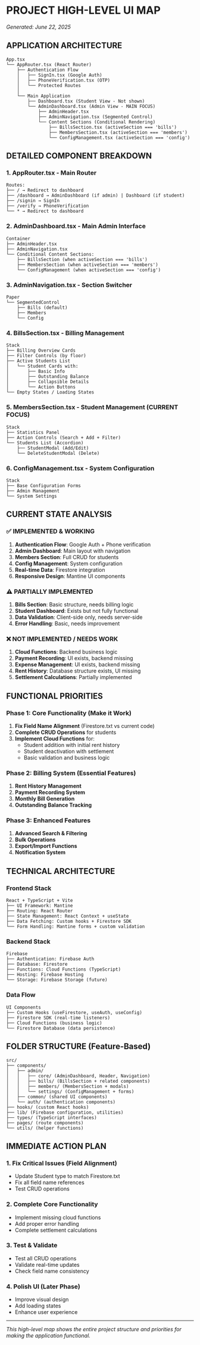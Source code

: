 # PROJECT HIGH-LEVEL UI MAP
*Generated: June 22, 2025*

## APPLICATION ARCHITECTURE

```
App.tsx
└── AppRouter.tsx (React Router)
    ├── Authentication Flow
    │   ├── SignIn.tsx (Google Auth)
    │   ├── PhoneVerification.tsx (OTP)
    │   └── Protected Routes
    │
    └── Main Application
        ├── Dashboard.tsx (Student View - Not shown)
        └── AdminDashboard.tsx (Admin View - MAIN FOCUS)
            ├── AdminHeader.tsx
            ├── AdminNavigation.tsx (Segmented Control)
            └── Content Sections (Conditional Rendering)
                ├── BillsSection.tsx (activeSection === 'bills')
                ├── MembersSection.tsx (activeSection === 'members')
                └── ConfigManagement.tsx (activeSection === 'config')
```

## DETAILED COMPONENT BREAKDOWN

### 1. AppRouter.tsx - Main Router
```
Routes:
├── / → Redirect to dashboard
├── /dashboard → AdminDashboard (if admin) | Dashboard (if student)
├── /signin → SignIn
├── /verify → PhoneVerification
└── * → Redirect to dashboard
```

### 2. AdminDashboard.tsx - Main Admin Interface
```
Container
├── AdminHeader.tsx
├── AdminNavigation.tsx
└── Conditional Content Sections:
    ├── BillsSection (when activeSection === 'bills')
    ├── MembersSection (when activeSection === 'members')
    └── ConfigManagement (when activeSection === 'config')
```

### 3. AdminNavigation.tsx - Section Switcher
```
Paper
└── SegmentedControl
    ├── Bills (default)
    ├── Members
    └── Config
```

### 4. BillsSection.tsx - Billing Management
```
Stack
├── Billing Overview Cards
├── Filter Controls (by floor)
├── Active Students List
│   └── Student Cards with:
│       ├── Basic Info
│       ├── Outstanding Balance
│       ├── Collapsible Details
│       └── Action Buttons
└── Empty States / Loading States
```

### 5. MembersSection.tsx - Student Management (CURRENT FOCUS)
```
Stack
├── Statistics Panel
├── Action Controls (Search + Add + Filter)
└── Students List (Accordion)
    ├── StudentModal (Add/Edit)
    └── DeleteStudentModal (Delete)
```

### 6. ConfigManagement.tsx - System Configuration
```
Stack
├── Base Configuration Forms
├── Admin Management
└── System Settings
```

## CURRENT STATE ANALYSIS

### ✅ IMPLEMENTED & WORKING
1. **Authentication Flow**: Google Auth + Phone verification
2. **Admin Dashboard**: Main layout with navigation
3. **Members Section**: Full CRUD for students
4. **Config Management**: System configuration
5. **Real-time Data**: Firestore integration
6. **Responsive Design**: Mantine UI components

### ⚠️ PARTIALLY IMPLEMENTED
1. **Bills Section**: Basic structure, needs billing logic
2. **Student Dashboard**: Exists but not fully functional
3. **Data Validation**: Client-side only, needs server-side
4. **Error Handling**: Basic, needs improvement

### ❌ NOT IMPLEMENTED / NEEDS WORK
1. **Cloud Functions**: Backend business logic
2. **Payment Recording**: UI exists, backend missing
3. **Expense Management**: UI exists, backend missing
4. **Rent History**: Database structure exists, UI missing
5. **Settlement Calculations**: Partially implemented

## FUNCTIONAL PRIORITIES

### Phase 1: Core Functionality (Make it Work)
1. **Fix Field Name Alignment** (Firestore.txt vs current code)
2. **Complete CRUD Operations** for students
3. **Implement Cloud Functions** for:
   - Student addition with initial rent history
   - Student deactivation with settlement
   - Basic validation and business logic

### Phase 2: Billing System (Essential Features)
1. **Rent History Management**
2. **Payment Recording System**
3. **Monthly Bill Generation**
4. **Outstanding Balance Tracking**

### Phase 3: Enhanced Features
1. **Advanced Search & Filtering**
2. **Bulk Operations**
3. **Export/Import Functions**
4. **Notification System**

## TECHNICAL ARCHITECTURE

### Frontend Stack
```
React + TypeScript + Vite
├── UI Framework: Mantine
├── Routing: React Router
├── State Management: React Context + useState
├── Data Fetching: Custom hooks + Firestore SDK
└── Form Handling: Mantine forms + custom validation
```

### Backend Stack
```
Firebase
├── Authentication: Firebase Auth
├── Database: Firestore
├── Functions: Cloud Functions (TypeScript)
├── Hosting: Firebase Hosting
└── Storage: Firebase Storage (future)
```

### Data Flow
```
UI Components
├── Custom Hooks (useFirestore, useAuth, useConfig)
├── Firestore SDK (real-time listeners)
├── Cloud Functions (business logic)
└── Firestore Database (data persistence)
```

## FOLDER STRUCTURE (Feature-Based)
```
src/
├── components/
│   ├── admin/
│   │   ├── core/ (AdminDashboard, Header, Navigation)
│   │   ├── bills/ (BillsSection + related components)
│   │   ├── members/ (MembersSection + modals)
│   │   └── settings/ (ConfigManagement + forms)
│   ├── common/ (shared UI components)
│   └── auth/ (authentication components)
├── hooks/ (custom React hooks)
├── lib/ (Firebase configuration, utilities)
├── types/ (TypeScript interfaces)
├── pages/ (route components)
└── utils/ (helper functions)
```

## IMMEDIATE ACTION PLAN

### 1. Fix Critical Issues (Field Alignment)
- Update Student type to match Firestore.txt
- Fix all field name references
- Test CRUD operations

### 2. Complete Core Functionality
- Implement missing cloud functions
- Add proper error handling
- Complete settlement calculations

### 3. Test & Validate
- Test all CRUD operations
- Validate real-time updates
- Check field name consistency

### 4. Polish UI (Later Phase)
- Improve visual design
- Add loading states
- Enhance user experience

---
*This high-level map shows the entire project structure and priorities for making the application functional.*
